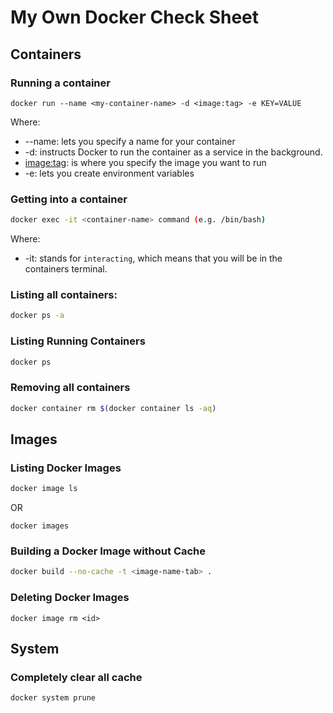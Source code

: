 # My Own Docker Check Sheet

## Containers

### Running a container

```base
docker run --name <my-container-name> -d <image:tag> -e KEY=VALUE
```

Where:

* --name: lets you specify a name for your container
* -d: instructs Docker to run the container as a service in the background.
* <image:tag>: is where you specify the image you want to run
* -e: lets you create environment variables

### Getting into a container

```bash
docker exec -it <container-name> command (e.g. /bin/bash)
```

Where:

* -it: stands for `interacting`, which means that you will be in the containers terminal.

### Listing all containers:

```bash
docker ps -a
```

### Listing Running Containers

```bash
docker ps
```

### Removing all containers

```bash
docker container rm $(docker container ls -aq)
```

## Images

### Listing Docker Images

```bash
docker image ls
```

OR

```base
docker images
```

### Building a Docker Image without Cache

```bash
docker build --no-cache -t <image-name-tab> .
```

### Deleting Docker Images

```base
docker image rm <id>
```

## System

### Completely clear all cache

```bash
docker system prune
```
